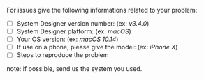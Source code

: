 For issues give the following informations related to your problem: 

- [ ] System Designer version number: (ex: *v3.4.0*)
- [ ] System Designer platform: (ex: *macOS*)
- [ ] Your OS version: (ex: *macOS 10.14*)
- [ ] If use on a phone, please give the model: (ex: *iPhone X*)
- [ ] Steps to reproduce the problem

note: if possible, send us the system you used.